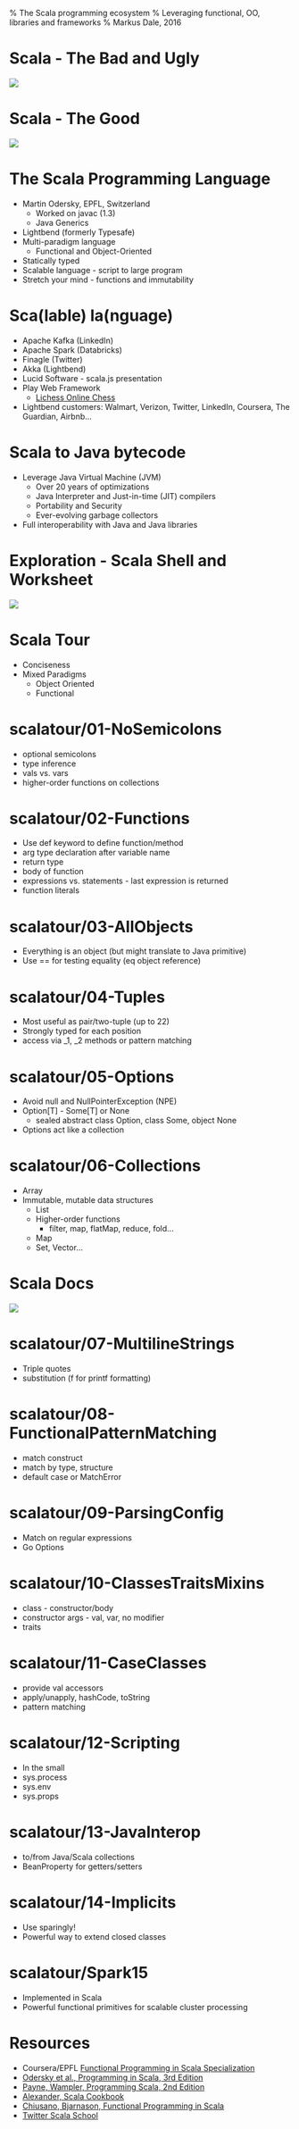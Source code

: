 % The Scala programming ecosystem
% Leveraging functional, OO, libraries and frameworks
% Markus Dale, 2016

# Scala - The Bad and Ugly
![](graphics/garbage-can-1260832_1280.jpg)

# Scala - The Good
![](graphics/dom-1707634_960_720.jpg)

# The Scala Programming Language
* Martin Odersky, EPFL, Switzerland
     * Worked on javac (1.3)
     * Java Generics
* Lightbend (formerly Typesafe)
* Multi-paradigm language
     * Functional and Object-Oriented
* Statically typed
* Scalable language - script to large program
* Stretch your mind - functions and immutability


# Sca\(lable\) la\(nguage\)

* Apache Kafka (LinkedIn)
* Apache Spark (Databricks)
* Finagle (Twitter)
* Akka (Lightbend)
* Lucid Software - scala.js presentation
* Play Web Framework
     * [Lichess Online Chess](https://en.lichess.org/)
* Lightbend customers: Walmart, Verizon, Twitter, LinkedIn, Coursera, The Guardian, Airbnb...


# Scala to Java bytecode
* Leverage Java Virtual Machine (JVM)
     * Over 20 years of optimizations
     * Java Interpreter and Just-in-time (JIT) compilers
     * Portability and Security
     * Ever-evolving garbage collectors
* Full interoperability with Java and Java libraries

# Exploration - Scala Shell and Worksheet
![](graphics/snail-160313_960_720.png)

# Scala Tour
* Conciseness
* Mixed Paradigms
     * Object Oriented
     * Functional 
     
# scalatour/01-NoSemicolons
* optional semicolons
* type inference
* vals vs. vars
* higher-order functions on collections
 
# scalatour/02-Functions
* Use def keyword to define function/method
* arg type declaration after variable name
* return type
* body of function
* expressions vs. statements - last expression is returned
* function literals
 
# scalatour/03-AllObjects
* Everything is an object (but might translate to Java primitive)
* Use == for testing equality (eq object reference)
 
# scalatour/04-Tuples
* Most useful as pair/two-tuple (up to 22)
* Strongly typed for each position
* access via _1, _2 methods or pattern matching
 
# scalatour/05-Options
* Avoid null and NullPointerException (NPE)
* Option\[T\] - Some\[T\] or None
     * sealed abstract class Option, class Some, object None
* Options act like a collection     
 
# scalatour/06-Collections
* Array
* Immutable, mutable data structures
     * List
     * Higher-order functions
          * filter, map, flatMap, reduce, fold... 
     * Map   
     * Set, Vector...
    
# Scala Docs
![](graphics/scala-docs.png)

# scalatour/07-MultilineStrings
* Triple quotes
* substitution (f for printf formatting)

# scalatour/08-FunctionalPatternMatching
* match construct
* match by type, structure
* default case or MatchError

# scalatour/09-ParsingConfig
* Match on regular expressions
* Go Options

# scalatour/10-ClassesTraitsMixins
* class - constructor/body
* constructor args - val, var, no modifier
* traits

# scalatour/11-CaseClasses
* provide val accessors
* apply/unapply, hashCode, toString
* pattern matching

# scalatour/12-Scripting
* In the small
* sys.process
* sys.env
* sys.props

# scalatour/13-JavaInterop
* to/from Java/Scala collections
* BeanProperty for getters/setters

# scalatour/14-Implicits
* Use sparingly!
* Powerful way to extend closed classes

# scalatour/Spark15
* Implemented in Scala
* Powerful functional primitives for scalable cluster processing

# Resources
* Coursera/EPFL [Functional Programming in Scala Specialization](https://www.coursera.org/specializations/scala)
* [Odersky et al., Programming in Scala, 3rd Edition](https://www.safaribooksonline.com/library/view/programming-in-scala/9780981531687/)
* [Payne, Wampler, Programming Scala, 2nd Edition](https://www.safaribooksonline.com/library/view/programming-scala-2nd/9781491950135/)
* [Alexander, Scala Cookbook](https://www.safaribooksonline.com/library/view/scala-cookbook/9781449340292/)
* [Chiusano, Bjarnason, Functional Programming in Scala](https://www.safaribooksonline.com/library/view/functional-programming-in/9781617290657/)
* [Twitter Scala School](http://twitter.github.io/scala_school/)

